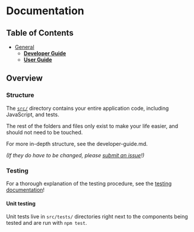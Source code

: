 # Documentation

## Table of Contents

- [General](general)
  - [**Developer Guide**](developer-guide.md)
  - [**User Guide**](user-guide.md)

## Overview

### Structure

The [`src/`](../../../tree/main/src) directory contains your entire application code, including JavaScript, and tests.

The rest of the folders and files only exist to make your life easier, and
should not need to be touched.

For more in-depth structure, see the developer-guide.md.

*(If they do have to be changed, please [submit an issue](https://github.com/MetaMask/ethjs/issues)!)*

### Testing

For a thorough explanation of the testing procedure, see the
[testing documentation](./developer-guide/README.md)!

#### Unit testing

Unit tests live in `src/tests/` directories right next to the components being tested
and are run with `npm test`.
